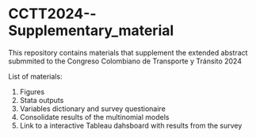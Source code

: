 # CCTT2024--Supplementary_material
This repository contains materials that supplement the extended abstract submmited to the Congreso Colombiano de Transporte y Tránsito 2024

List of materials:
1. Figures 
2. Stata outputs
3. Variables dictionary and survey questionaire
4. Consolidate results of the multinomial models 
5. Link to a interactive Tableau dahsboard with results from the survey
